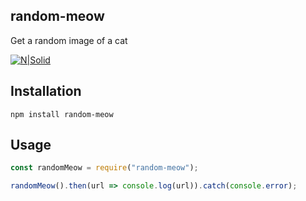## random-meow
Get a random image of a cat

[![N|Solid](https://nodei.co/npm/discord.js.png?downloads=true&stars=false)](https://www.npmjs.org/package/random-meow)


## Installation
```
npm install random-meow
```

## Usage
```js
const randomMeow = require("random-meow");

randomMeow().then(url => console.log(url)).catch(console.error);
```